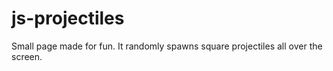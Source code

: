 # js-projectiles
Small page made for fun. It randomly spawns square projectiles all over the screen.
